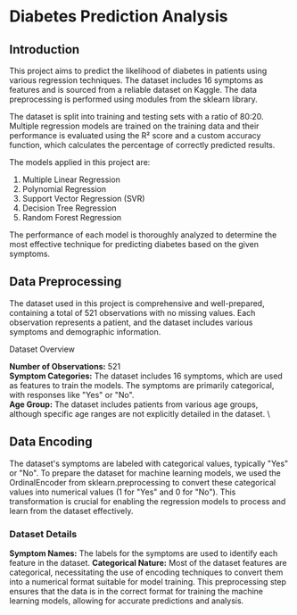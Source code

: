 # Diabetes Prediction Analysis 
## Introduction
This project aims to predict the likelihood of diabetes in patients using various regression techniques. The dataset includes 16 symptoms as features and is sourced from a reliable dataset on Kaggle. The data preprocessing is performed using modules from the sklearn library.

The dataset is split into training and testing sets with a ratio of 80:20. Multiple regression models are trained on the training data and their performance is evaluated using the R² score and a custom accuracy function, which calculates the percentage of correctly predicted results.

The models applied in this project are:

1. Multiple Linear Regression
2. Polynomial Regression
3. Support Vector Regression (SVR)
4. Decision Tree Regression
5. Random Forest Regression

The performance of each model is thoroughly analyzed to determine the most effective technique for predicting diabetes based on the given symptoms.

## Data Preprocessing
The dataset used in this project is comprehensive and well-prepared, containing a total of 521 observations with no missing values. Each observation represents a patient, and the dataset includes various symptoms and demographic information.

Dataset Overview

**Number of Observations:** 521 \
**Symptom Categories:** The dataset includes 16 symptoms, which are used as features to train the models. The symptoms are primarily categorical, with responses like "Yes" or "No". \
**Age Group:** The dataset includes patients from various age groups, although specific age ranges are not explicitly detailed in the dataset. \

## Data Encoding
The dataset's symptoms are labeled with categorical values, typically "Yes" or "No". To prepare the dataset for machine learning models, we used the OrdinalEncoder from sklearn.preprocessing to convert these categorical values into numerical values (1 for "Yes" and 0 for "No"). This transformation is crucial for enabling the regression models to process and learn from the dataset effectively.

### Dataset Details
**Symptom Names:** The labels for the symptoms are used to identify each feature in the dataset.
**Categorical Nature:** Most of the dataset features are categorical, necessitating the use of encoding techniques to convert them into a numerical format suitable for model training.
This preprocessing step ensures that the data is in the correct format for training the machine learning models, allowing for accurate predictions and analysis.




